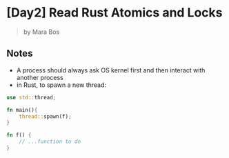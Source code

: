 # [Day2] Read Rust Atomics and Locks

> by Mara Bos

## Notes

- A process should always ask OS kernel first and then interact with another process
- in Rust, to spawn a new thread:

```rust
use std::thread;

fn main(){
    thread::spawn(f);
}

fn f() {
    // ...function to do
}
```